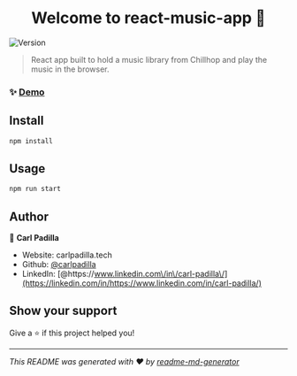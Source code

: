 <h1 align="center">Welcome to react-music-app 👋</h1>
<p>
  <img alt="Version" src="https://img.shields.io/badge/version-0.1.0-blue.svg?cacheSeconds=2592000" />
</p>

> React app built to hold a music library from Chillhop and play the music in the browser.

### ✨ [Demo](https://musicreactapp.netlify.app/)

## Install

```sh
npm install
```

## Usage

```sh
npm run start
```

## Author

👤 **Carl Padilla**

- Website: carlpadilla.tech
- Github: [@carlpadilla](https://github.com/carlpadilla)
- LinkedIn: [@https:\/\/www.linkedin.com\/in\/carl-padilla\/](https://linkedin.com/in/https://www.linkedin.com/in/carl-padilla/)

## Show your support

Give a ⭐️ if this project helped you!

---

_This README was generated with ❤️ by [readme-md-generator](https://github.com/kefranabg/readme-md-generator)_
